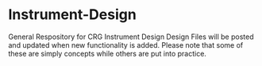 # Instrument-Design
General Respository for CRG Instrument Design
Design Files will be posted and updated when new functionality is added.  Please note that some of these are simply concepts while others are put into practice.
